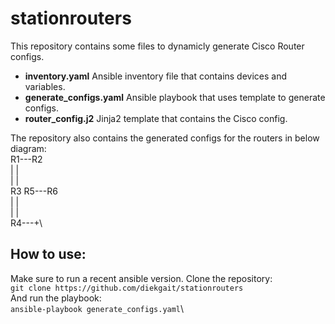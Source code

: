 # stationrouters

This repository contains some files to dynamicly generate Cisco Router configs.

- **inventory.yaml** Ansible inventory file that contains devices and variables.
- **generate_configs.yaml** Ansible playbook that uses template to generate configs.
- **router_config.j2** Jinja2 template that contains the Cisco config.

The repository also contains the generated configs for the routers in below diagram:\
R1---R2\
|    |\
|    |\
R3   R5---R6\
|    |\
|    |\
R4---+\

## How to use:
Make sure to run a recent ansible version. Clone the repository:\
`git clone https://github.com/diekgait/stationrouters`\
And run the playbook:\
`ansible-playbook generate_configs.yaml`\